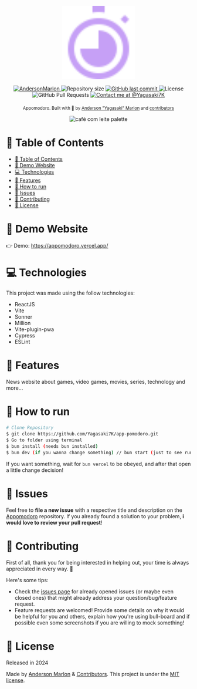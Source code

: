 <p align="center">
   <img src="https://raw.githubusercontent.com/Yagasaki7K/app-pomodoro/main/favicon.svg" width="200"/>
</p>

<p align="center">
   <a href="https://www.linkedin.com/in/andersonmarlon/">
      <img alt="AndersonMarlon" src="https://img.shields.io/badge/-AndersonMarlon-c6a0f6?style=flat&logo=Linkedin&logoColor=white" />
   </a>
  <img alt="Repository size" src="https://img.shields.io/github/repo-size/Yagasaki7K/app-pomodoro?color=c6a0f6">

  <a href="https://github.com/Yagasaki7K/app-pomodoro/commits/master">
    <img alt="GitHub last commit" src="https://img.shields.io/github/last-commit/Yagasaki7K/app-pomodoro?color=c6a0f6">
  </a>
  <img alt="License" src="https://img.shields.io/badge/license-MIT-c6a0f6">
  <img alt="GitHub Pull Requests" src="https://img.shields.io/github/issues-pr/Yagasaki7K/app-pomodoro?color=c6a0f6" />
  <a href="https://twitter.com/yagasaki7k">
    <img src="https://img.shields.io/twitter/follow/medusajs.svg?label=Contact%20me%20at%20@Yagasaki7K" alt="Contact me at @Yagasaki7K" />
  </a>
</p>

<div align="center">
  <sub>Appomodoro. Built with 💜 by
    <a href="https://github.com/Yagasaki7K">Anderson "Yagasaki" Marlon</a> and
    <a href="https://github.com/Yagasaki7K/app-pomodoro/graphs/contributors">
      contributors
    </a>
  </sub>
</div>

<p align="center">
  <img src="https://github.com/Yagasaki7K/website-cafecomleite/assets/23272064/febb5104-0741-481a-9171-44ff1b2b3e26" alt="café com leite palette" width="400" />
</p>

# 📌 Table of Contents

- [📌 Table of Contents](#-table-of-contents)
- [👀 Demo Website](#-demo-website)
- [💻 Technologies](#-technologies)
- [🚀 Features](#-features)
- [🚧 How to run](#-how-to-run)
- [🐛 Issues](#-issues)
- [🎉 Contributing](#-contributing)
- [📕 License](#-license)

# 👀 Demo Website

👉  Demo: https://appomodoro.vercel.app/

# 💻 Technologies

This project was made using the follow technologies:

* ReactJS
* Vite
* Sonner
* Million
* Vite-plugin-pwa
* Cypress
* ESLint

# 🚀 Features

News website about games, video games, movies, series, technology and more...

# 🚧 How to run

```bash
# Clone Repository
$ git clone https://github.com/Yagasaki7K/app-pomodoro.git
$ Go to folder using terminal
$ bun install (needs bun installed)
$ bun dev (if you wanna change something) // bun start (just to see running)
```

If you want something, wait for `bun vercel` to be obeyed, and after that open a little change decision!

# 🐛 Issues

Feel free to **file a new issue** with a respective title and description on the [Appomodoro](https://github.com/Yagasaki7K/app-pomodoro/issues) repository. If you already found a solution to your problem, **i would love to review your pull request**!

# 🎉 Contributing

First of all, thank you for being interested in helping out, your time is always appreciated in every way. :100:

Here's some tips:

* Check the [issues page](https://github.com/Yagasaki7K/app-pomodoro/issues) for already opened issues (or maybe even closed ones) that might already address your question/bug/feature request.
* Feature requests are welcomed! Provide some details on why it would be helpful for you and others, explain how you're using bull-board and if possible even some screenshots if you are willing to mock something!

# 📕 License

Released in 2024

Made by [Anderson Marlon](https://github.com/Yagasaki7K) & [Contributors](https://github.com/Yagasaki7K/app-pomodoro/graphs/contributors).
This project is under the [MIT license](./LICENSE).
